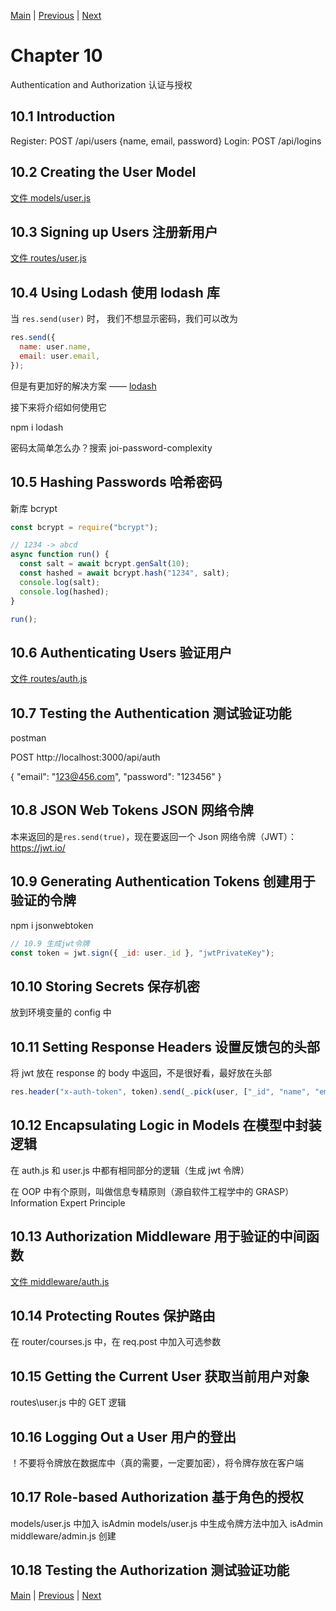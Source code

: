 [Main](../../README.md) | [Previous](../chapter9/README.md) | [Next](../chapter11/README.md)

# Chapter 10

Authentication and Authorization 认证与授权

## 10.1 Introduction

Register: POST /api/users {name, email, password}
Login: POST /api/logins

## 10.2 Creating the User Model

[文件 models/user.js](../../models/user.js)

## 10.3 Signing up Users 注册新用户

[文件 routes/user.js](../../routes/user.js)

## 10.4 Using Lodash 使用 lodash 库

当 `res.send(user)` 时， 我们不想显示密码，我们可以改为

```javascript
res.send({
  name: user.name,
  email: user.email,
});
```

但是有更加好的解决方案 —— [lodash](https://lodash.com/)

接下来将介绍如何使用它

npm i lodash

密码太简单怎么办？搜索 joi-password-complexity

## 10.5 Hashing Passwords 哈希密码

新库 bcrypt

```javascript
const bcrypt = require("bcrypt");

// 1234 -> abcd
async function run() {
  const salt = await bcrypt.genSalt(10);
  const hashed = await bcrypt.hash("1234", salt);
  console.log(salt);
  console.log(hashed);
}

run();
```

## 10.6 Authenticating Users 验证用户

[文件 routes/auth.js](../../routes/auth.js)

## 10.7 Testing the Authentication 测试验证功能

postman

POST http://localhost:3000/api/auth

{
"email": "123@456.com",
"password": "123456"
}

## 10.8 JSON Web Tokens JSON 网络令牌

本来返回的是`res.send(true)`，现在要返回一个 Json 网络令牌（JWT）：https://jwt.io/

## 10.9 Generating Authentication Tokens 创建用于验证的令牌

npm i jsonwebtoken

```javascript
// 10.9 生成jwt令牌
const token = jwt.sign({ _id: user._id }, "jwtPrivateKey");
```

## 10.10 Storing Secrets 保存机密

放到环境变量的 config 中

## 10.11 Setting Response Headers 设置反馈包的头部

将 jwt 放在 response 的 body 中返回，不是很好看，最好放在头部

```javascript
res.header("x-auth-token", token).send(_.pick(user, ["_id", "name", "email"]));
```

## 10.12 Encapsulating Logic in Models 在模型中封装逻辑

在 auth.js 和 user.js 中都有相同部分的逻辑（生成 jwt 令牌）

在 OOP 中有个原则，叫做信息专精原则（源自软件工程学中的 GRASP）Information Expert Principle

## 10.13 Authorization Middleware 用于验证的中间函数

[文件 middleware/auth.js](../../middleware/auth.js)

## 10.14 Protecting Routes 保护路由

在 router/courses.js 中，在 req.post 中加入可选参数

## 10.15 Getting the Current User 获取当前用户对象

routes\user.js 中的 GET 逻辑

## 10.16 Logging Out a User 用户的登出

！不要将令牌放在数据库中（真的需要，一定要加密），将令牌存放在客户端

## 10.17 Role-based Authorization 基于角色的授权

models/user.js 中加入 isAdmin
models/user.js 中生成令牌方法中加入 isAdmin
middleware/admin.js 创建

## 10.18 Testing the Authorization 测试验证功能

[Main](../../README.md) | [Previous](../chapter9/README.md) | [Next](../chapter11/README.md)